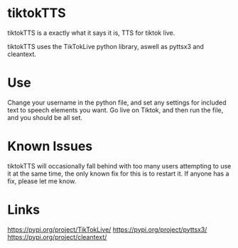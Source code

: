 # tiktokTTS

tiktokTTS is a exactly what it says it is, TTS for tiktok live.

tiktokTTS uses the TikTokLive python library, aswell as pyttsx3 and cleantext.
# Use

Change your username in the python file, and set any settings for included text to speech elements you want. 
Go live on Tiktok, and then run the file, and you should be all set.
# Known Issues

tiktokTTS will occasionally fall behind with too many users attempting to use it at the same time, the only known fix for this is to restart it.
If anyone has a fix, please let me know.
# Links
https://pypi.org/project/TikTokLive/
https://pypi.org/project/pyttsx3/
https://pypi.org/project/cleantext/

